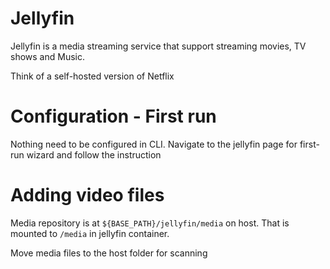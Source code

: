# Jellyfin

Jellyfin is a media streaming service that support streaming movies, TV shows 
and Music.

Think of a self-hosted version of Netflix

# Configuration - First run

Nothing need to be configured in CLI. Navigate to the jellyfin page for 
first-run wizard and follow the instruction

# Adding video files

Media repository is at `${BASE_PATH}/jellyfin/media` on host. That is mounted 
to `/media` in jellyfin container.

Move media files to the host folder for scanning
